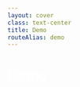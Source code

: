 ```yaml
---
layout: cover
class: text-center
title: Demo
routeAlias: demo
---
```


<h1 style="color: white;">Demo</h1>
